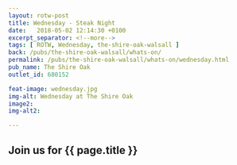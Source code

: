 ```yaml
---
layout: rotw-post
title: Wednesday - Steak Night
date:   2018-05-02 12:14:30 +0100
excerpt_separator: <!--more-->
tags: [ ROTW, Wednesday, the-shire-oak-walsall ]
back: /pubs/the-shire-oak-walsall/whats-on/
permalink: /pubs/the-shire-oak-walsall/whats-on/wednesday.html
pub_name: The Shire Oak
outlet_id: 680152

feat-image: wednesday.jpg
img-alt: Wednesday at The Shire Oak
image2:
img-alt2:

---
```


<h2>Join us for {{ page.title }}</h2>
